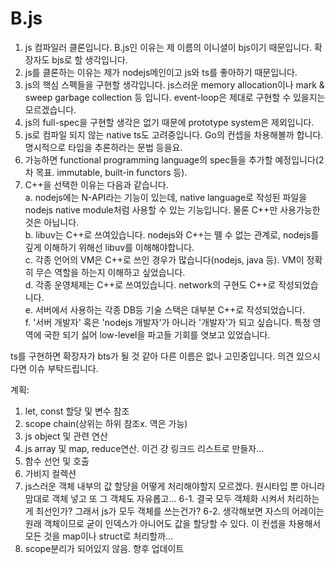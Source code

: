 # B.js
1. js 컴파일러 클론입니다. B.js인 이유는 제 이름의 이니셜이 bjs이기 때문입니다. 확장자도 bjs로 할 생각입니다.  
2. js를 클론하는 이유는 제가 nodejs메인이고 js와 ts를 좋아하기 때문입니다.  
3. js의 핵심 스펙들을 구현할 생각입니다. js스러운 memory allocation이나 mark & sweep garbage collection 등 입니다. event-loop은 제대로 구현할 수 있을지는 모르겠습니다.  
4. js의 full-spec을 구현할 생각은 없기 때문에 prototype system은 제외입니다.  
5. js로 컴파일 되지 않는 native ts도 고려중입니다. Go의 컨셉을 차용해볼까 합니다. 명시적으로 타입을 추론하라는 문법 등을요.  
6. 가능하면 functional programming language의 spec들을 추가할 예정입니다(2차 목표. immutable, built-in functors 등).  
7. C++을 선택한 이유는 다음과 같습니다.  
   a. nodejs에는 N-API라는 기능이 있는데, native language로 작성된 파일을 nodejs native module처럼 사용할 수 있는 기능입니다. 물론 C++만 사용가능한 것은 아닙니다.  
   b. libuv는 C++로 쓰여있습니다. nodejs와 C++는 뗄 수 없는 관계로, nodejs를 깊게 이해하기 위해선 libuv를 이해해야합니다.  
   c. 각종 언어의 VM은 C++로 쓰인 경우가 많습니다(nodejs, java 등). VM이 정확히 무슨 역할을 하는지 이해하고 싶었습니다.  
   d. 각종 운영체제는 C++로 쓰여있습니다. network의 구현도 C++로 작성되었습니다.  
   e. 서버에서 사용하는 각종 DB등 기술 스택은 대부분 C++로 작성되었습니다.  
   f. '서버 개발자' 혹은 'nodejs 개발자'가 아니라 '개발자'가 되고 싶습니다. 특정 영역에 국한 되기 싫어 low-level을 파고들 기회를 엿보고 있었습니다.  
   
ts를 구현하면 확장자가 bts가 될 것 같아 다른 이름은 없나 고민중입니다. 의견 있으시다면 이슈 부탁드립니다.

계획:
1. let, const 할당 및 변수 참조
2. scope chain(상위는 하위 참조x. 역은 가능)
3. js object 및 관련 연산
4. js array 및 map, reduce연산. 이건 걍 링크드 리스트로 만들자...
5. 함수 선언 및 호출
5. 가비지 컬렉션
6. js스러운 객체 내부의 값 할당을 어떻게 처리해야할지 모르겠다. 원시타입 뿐 아니라 맘대로 객체 넣고 또 그 객체도 자유롭고... 
6-1. 결국 모두 객체화 시켜서 처리하는게 최선인가? 그래서 js가 모두 객체를 쓰는건가?
6-2. 생각해보면 자스의 어레이는 원래 객체이므로 굳이 인덱스가 아니어도 값을 할당할 수 있다. 이 컨셉을 차용해서 모든 것을 map이나 struct로 처리할까...
7. scope분리가 되어있지 않음. 향후 업데이트
